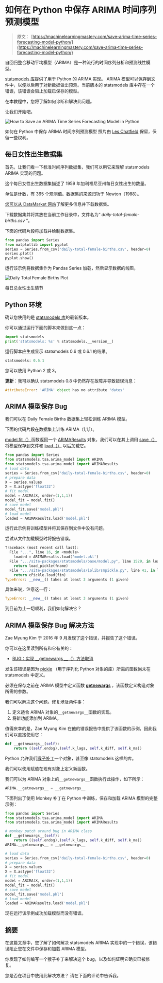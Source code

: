 # 如何在 Python 中保存 ARIMA 时间序列预测模型

> 原文： [https://machinelearningmastery.com/save-arima-time-series-forecasting-model-python/](https://machinelearningmastery.com/save-arima-time-series-forecasting-model-python/)

自回归整合移动平均模型（ARIMA）是一种流行的时间序列分析和预测线性模型。

[statsmodels 库](http://statsmodels.sourceforge.net/)提供了用于 Python 的 ARIMA 实现。 ARIMA 模型可以保存到文件中，以便以后用于对新数据做出预测。当前版本的 statsmodels 库中存在一个错误，该错误会阻止加载已保存的模型。

在本教程中，您将了解如何诊断和解决此问题。

让我们开始吧。

![How to Save an ARIMA Time Series Forecasting Model in Python](img/28cd51ec47459fc937de160fd68521e5.jpg)

如何在 Python 中保存 ARIMA 时间序列预测模型
照片由 [Les Chatfield](https://www.flickr.com/photos/elsie/15583121591/) 保留，保留一些权利。

## 每日女性出生数据集

首先，让我们看一下标准时间序列数据集，我们可以用它来理解 statsmodels ARIMA 实现的问题。

这个每日女性出生数据集描述了 1959 年加利福尼亚州每日女性出生的数量。

单位是计数，有 365 个观测值。数据集的来源归功于 Newton（1988）。

[您可以从 DataMarket 网站](https://datamarket.com/data/set/235k/daily-total-female-births-in-california-1959)了解更多信息并下载数据集。

下载数据集并将其放在当前工作目录中，文件名为“ _daily-total-female-births.csv_ ”。

下面的代码片段将加载并绘制数据集。

```py
from pandas import Series
from matplotlib import pyplot
series = Series.from_csv('daily-total-female-births.csv', header=0)
series.plot()
pyplot.show()
```

运行该示例将数据集作为 Pandas Series 加载，然后显示数据的线图。

![Daily Total Female Births Plot](img/ad45a4720c7bc957a2b163a16acc469c.jpg)

每日总女性出生情节

## Python 环境

确认您使用的是 [statsmodels 库](http://statsmodels.sourceforge.net/)的最新版本。

你可以通过运行下面的脚本来做到这一点：

```py
import statsmodels
print('statsmodels: %s' % statsmodels.__version__)
```

运行脚本应生成显示 statsmodels 0.6 或 0.6.1 的结果。

```py
statsmodels: 0.6.1
```

您可以使用 Python 2 或 3。

**更新**：我可以确认 statsmodels 0.8 中仍然存在故障并导致错误消息：

```py
AttributeError: 'ARIMA' object has no attribute 'dates'
```

## ARIMA 模型保存 Bug

我们可以在 Daily Female Births 数据集上轻松训练 ARIMA 模型。

下面的代码片段在数据集上训练 ARIMA（1,1,1）。

[model.fit（）](http://statsmodels.sourceforge.net/stable/generated/statsmodels.tsa.arima_model.ARIMA.fit.html#statsmodels.tsa.arima_model.ARIMA.fit)函数返回一个 [ARIMAResults](http://statsmodels.sourceforge.net/stable/generated/statsmodels.tsa.arima_model.ARIMAResults.html) 对象，我们可以在其上调用 [save（）](http://statsmodels.sourceforge.net/stable/generated/statsmodels.tsa.arima_model.ARIMAResults.save.html)将模型保存到文件和 [load（）](http://statsmodels.sourceforge.net/stable/generated/statsmodels.tsa.arima_model.ARIMAResults.load.html) 以后加载它。

```py
from pandas import Series
from statsmodels.tsa.arima_model import ARIMA
from statsmodels.tsa.arima_model import ARIMAResults
# load data
series = Series.from_csv('daily-total-female-births.csv', header=0)
# prepare data
X = series.values
X = X.astype('float32')
# fit model
model = ARIMA(X, order=(1,1,1))
model_fit = model.fit()
# save model
model_fit.save('model.pkl')
# load model
loaded = ARIMAResults.load('model.pkl')
```

运行此示例将训练模型并将其保存到文件中没有问题。

尝试从文件加载模型时将报告错误。

```py
Traceback (most recent call last):
  File "...", line 16, in <module>
    loaded = ARIMAResults.load('model.pkl')
  File ".../site-packages/statsmodels/base/model.py", line 1529, in load
    return load_pickle(fname)
  File ".../site-packages/statsmodels/iolib/smpickle.py", line 41, in load_pickle
    return cPickle.load(fin)
TypeError: __new__() takes at least 3 arguments (1 given)
```

具体来说，注意这一行：

```py
TypeError: __new__() takes at least 3 arguments (1 given)
```

到目前为止一切顺利，我们如何解决它？

## ARIMA 模型保存 Bug 解决方法

Zae Myung Kim 于 2016 年 9 月发现了这个错误，并报告了这个错误。

你可以在这里读到所有和它有关的：

*   [BUG：实现 __getnewargs __（）方法取消](https://github.com/statsmodels/statsmodels/pull/3217)

发生该错误是因为 [pickle](https://docs.python.org/2/library/pickle.html) （用于序列化 Python 对象的库）所需的函数尚未在 statsmodels 中定义。

必须在保存之前在 ARIMA 模型中定义函数 [__getnewargs__](https://docs.python.org/2/library/pickle.html#object.__getnewargs__) ，该函数定义构造对象所需的参数。

我们可以解决这个问题。修复涉及两件事：

1.  定义适合 ARIMA 对象的`__getnewargs__`函数的实现。
2.  将新功能添加到 ARIMA。

值得庆幸的是，Zae Myung Kim 在他的错误报告中提供了该函数的示例，因此我们可以直接使用它：

```py
def __getnewargs__(self):
	return ((self.endog),(self.k_lags, self.k_diff, self.k_ma))
```

Python 允许我们[猴子补丁](https://en.wikipedia.org/wiki/Monkey_patch)一个对象，甚至像 statsmodels 这样的库。

我们可以使用赋值在现有对象上定义新函数。

我们可以为 ARIMA 对象上的`__getnewargs__`函数执行此操作，如下所示：

```py
ARIMA.__getnewargs__ = __getnewargs__
```

下面列出了使用 Monkey 补丁在 Python 中训练，保存和加载 ARIMA 模型的完整示例：

```py
from pandas import Series
from statsmodels.tsa.arima_model import ARIMA
from statsmodels.tsa.arima_model import ARIMAResults

# monkey patch around bug in ARIMA class
def __getnewargs__(self):
	return ((self.endog),(self.k_lags, self.k_diff, self.k_ma))
ARIMA.__getnewargs__ = __getnewargs__

# load data
series = Series.from_csv('daily-total-female-births.csv', header=0)
# prepare data
X = series.values
X = X.astype('float32')
# fit model
model = ARIMA(X, order=(1,1,1))
model_fit = model.fit()
# save model
model_fit.save('model.pkl')
# load model
loaded = ARIMAResults.load('model.pkl')
```

现在运行该示例成功加载模型而没有错误。

## 摘要

在这篇文章中，您了解了如何解决 statsmodels ARIMA 实现中的一个错误，该错误阻止您在文件中保存和加载 ARIMA 模型。

你发现了如何编写一个猴子补丁来解决这个 bug，以及如何证明它确实已被修复。

您是否在项目中使用此解决方法？
请在下面的评论中告诉我。